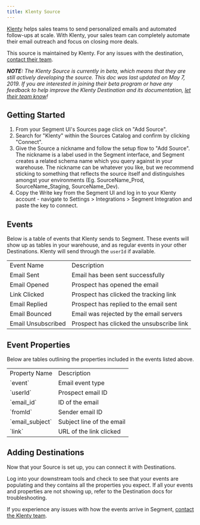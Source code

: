 ```yaml
---
title: Klenty Source
---
```

[Klenty](https://www.klenty.com/) helps sales teams to send personalized emails and automated follow-ups at scale. With Klenty, your sales team can completely automate their email outreach and focus on closing more deals.

This source is maintained by Klenty. For any issues with the destination, [contact their team](mailto:support@klenty.com).

_**NOTE:** The Klenty Source is currently in beta, which means that they are still actively developing the source. This doc was last updated on May 7, 2019. If you are interested in joining their beta program or have any feedback to help improve the Klenty Destination and its documentation, [let their team know](mailto:support@klenty.com)!_

## Getting Started

1. From your Segment UI's Sources page click on "Add Source".
2. Search for "Klenty" within the Sources Catalog and confirm by clicking "Connect".
3. Give the Source a nickname and follow the setup flow to "Add Source". The nickname is a label used in the Segment interface, and Segment creates a related schema name which you query against in your warehouse. The nickname can be whatever you like, but we recommend sticking to something that reflects the source itself and distinguishes amongst your environments (Eg. SourceName_Prod, SourceName_Staging, SourceName_Dev).
4. Copy the Write key from the Segment UI and log in to your Klenty account - navigate to Settings > Integrations > Segment Integration and paste the key to connect.

## Events

Below is a table of events that Klenty sends to Segment. These events will show up as tables in your warehouse, and as regular events in your other Destinations. Klenty will send through the `userId` if available.

<table>
  <tr>
   <td>Event Name</td>
   <td>Description</td>
  </tr>
  <tr>
   <td>Email Sent</td>
   <td>Email has been sent successfully</td>
  </tr>
  <tr>
   <td>Email Opened</td>
   <td>Prospect has opened the email</td>
  </tr>
  <tr>
   <td>Link Clicked</td>
   <td>Prospect has clicked the tracking link</td>
  </tr>
  <tr>
   <td>Email Replied</td>
   <td>Prospect has replied to the email sent</td>
  </tr>
  <tr>
   <td>Email Bounced</td>
   <td>Email was rejected by the email servers</td>
  </tr>
  <tr>
   <td>Email Unsubscribed</td>
   <td>Prospect has clicked the unsubscribe link</td>
  </tr>
</table>

## Event Properties

Below are tables outlining the properties included in the events listed above.

<table>
  <tr>
   <td>Property Name</td>
   <td>Description</td>
  </tr>
  <tr>
   <td>`event`</td>
   <td>Email event type</td>
  </tr>
  <tr>
   <td>`userId`</td>
   <td>Prospect email ID</td>
  </tr>
  <tr>
   <td>`email_id`</td>
   <td>ID of the email</td>
  </tr>
  <tr>
   <td>`fromId`</td>
   <td>Sender email ID</td>
  </tr>
  <tr>
   <td>`email_subject`</td>
   <td>Subject line of the email</td>
  </tr>
  <tr>
   <td>`link`</td>
   <td>URL of the link clicked</td>
  </tr>
</table>

## Adding Destinations

Now that your Source is set up, you can connect it with Destinations.

Log into your downstream tools and check to see that your events are populating and they contains all the properties you expect. If all your events and properties are not showing up, refer to the Destination docs for troubleshooting.

If you experience any issues with how the events arrive in Segment, [contact the Klenty team](mailto:support@klenty.com).
